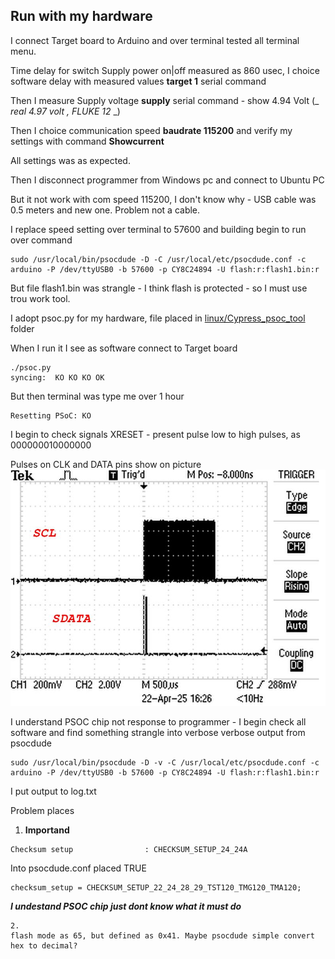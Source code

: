 ## Run with my hardware
I connect Target board to Arduino and over terminal tested all terminal menu.

Time delay for switch Supply power on|off measured as 860 usec, I choice software delay with measured values **target 1** serial command

Then I measure Supply voltage **supply** serial command - show 4.94 Volt (_ _real 4.97 volt , FLUKE 12_ _)

Then I choice communication speed **baudrate 115200** and verify my settings with command **Showcurrent**

All settings was as expected.

Then I disconnect programmer from Windows pc and connect to Ubuntu PC

But it not work with com speed 115200, I don't know why - USB cable was 0.5 meters and new one. Problem not a cable.

I replace speed setting over terminal to 57600 and building begin to run over command
```
sudo /usr/local/bin/psocdude -D -C /usr/local/etc/psocdude.conf -c arduino -P /dev/ttyUSB0 -b 57600 -p CY8C24894 -U flash:r:flash1.bin:r
```

But file flash1.bin was strangle - I think flash is protected - so I must use trou work tool. 

I adopt psoc.py for my hardware, file placed in <ins>linux/Cypress_psoc_tool</ins> folder

When I run it I see as software connect to Target board 
``` 
./psoc.py 
syncing:  KO KO KO OK 
```

But then terminal was type me over 1 hour
```
Resetting PSoC: KO
```
I begin to check signals XRESET - present pulse low to high pulses, as 000000010000000

Pulses on CLK and DATA pins show on picture
![](./pulses.jpg)

I understand PSOC chip not response to programmer - I begin check all software and find something strangle into verbose  verbose output from psocdude
```
sudo /usr/local/bin/psocdude -D -v -C /usr/local/etc/psocdude.conf -c arduino -P /dev/ttyUSB0 -b 57600 -p CY8C24894 -U flash:r:flash1.bin:r
```

I put output to log.txt

Problem places

1. **Importand**

```
Checksum setup                : CHECKSUM_SETUP_24_24A
```

Into psocdude.conf placed TRUE 
```
checksum_setup = CHECKSUM_SETUP_22_24_28_29_TST120_TMG120_TMA120;
```

***I undestand PSOC chip just dont know what it must do***

```
2.
flash mode as 65, but defined as 0x41. Maybe psocdude simple convert hex to decimal?


